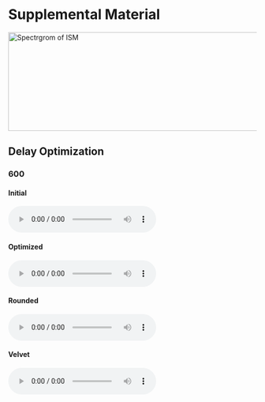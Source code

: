 <script type="text/x-mathjax-config"> MathJax.Hub.Config({ TeX: { equationNumbers: { autoNumber: "all" } } }); </script>
<script type="text/x-mathjax-config">
	MathJax.Hub.Config({
		tex2jax: {
			inlineMath: [ ['$','$'], ["\\(","\\)"] ],
      processEscapes: true
  }
});
</script>
<script src="https://cdn.mathjax.org/mathjax/latest/MathJax.js?config=TeX-AMS-MML_HTMLorMML" type="text/javascript"></script>

<!-- ... -->

<link href="https://maxcdn.bootstrapcdn.com/font-awesome/4.7.0/css/font-awesome.min.css" rel="stylesheet" integrity="sha384-wvfXpqpZZVQGK6TAh5PVlGOfQNHSoD2xbE+QkPxCAFlNEevoEH3Sl0sibVcOQVnN" crossorigin="anonymous" />
<link rel="stylesheet" href="{{ site.baseurl}}/css/trackswitch.min.css" />




    
# Supplemental Material
<img src="{{ site.baseurl}}/examples/images/Fig9b.png" alt="Spectrgrom of ISM" style="height: 200px; width:600px;"/>

## Delay Optimization 

### 600 

#### Initial
<audio controls>
  <source src="{{ site.baseurl}}/examples/sounds/600/ir_init_600.wav" type="audio/ogg">
  <source src="{{ site.baseurl}}/examples/sounds/600/ir_init_600.wav" type="audio/mpeg">
  Your browser does not support the audio tag. 
</audio>

#### Optimized
<audio controls>
  <source src="{{ site.baseurl}}/examples/sounds/600/ir_optim_600.wav" type="audio/ogg">
  <source src="{{ site.baseurl}}/examples/sounds/600/ir_optim_600.wav" type="audio/mpeg">
  Your browser does not support the audio tag. 
</audio>

#### Rounded
<audio controls>
  <source src="{{ site.baseurl}}/examples/sounds/600/rounded_optim_600.wav" type="audio/ogg">
  <source src="{{ site.baseurl}}/examples/sounds/600/rounded_optim_600.wav" type="audio/mpeg">
  Your browser does not support the audio tag. 
</audio>

#### Velvet
<audio controls>
  <source src="{{ site.baseurl}}/examples/sounds/VelvetNoise/velvet_600.wav" type="audio/ogg">
  <source src="{{ site.baseurl}}/examples/sounds/VelvetNoise/velvet_600.wav" type="audio/mpeg">
  Your browser does not support the audio tag. 
</audio>

